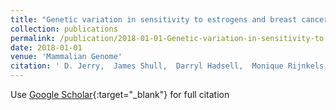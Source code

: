 ```yaml
---
title: "Genetic variation in sensitivity to estrogens and breast cancer risk"
collection: publications
permalink: /publication/2018-01-01-Genetic-variation-in-sensitivity-to-estrogens-and-breast-cancer-risk
date: 2018-01-01
venue: 'Mammalian Genome'
citation: ' D. Jerry,  James Shull,  Darryl Hadsell,  Monique Rijnkels,  Karen Dunphy,  Sallie Schneider,  Laura Vandenberg,  Prabin Majhi,  Celia Byrne,  Amy Trentham-Dietz, &quot;Genetic variation in sensitivity to estrogens and breast cancer risk.&quot; Mammalian Genome, 2018.'
---
```

Use [Google Scholar](https://scholar.google.com/scholar?q=Genetic+variation+in+sensitivity+to+estrogens+and+breast+cancer+risk){:target="_blank"} for full citation